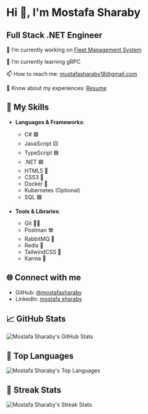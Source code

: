 # Hi 👋, I'm Mostafa Sharaby

## Full Stack .NET Engineer

🔭 I’m currently working on [Fleet Management System](https://github.com/mostafasharaby/-Fleet-Management-System-)

🌱 I’m currently learning gRPC

📫 How to reach me: [mustafasharaby18@gmail.com](mailto:mustafasharaby18@gmail.com)

📄 Know about my experiences: [Resume](https://drive.google.com/file/d/1Gtbua39NE_vYRVaXcHcWPxa1qRr1cIVv/view?usp=sharing)

## 🚀 My Skills

- **Languages & Frameworks**:
  - C# 🟩
  - JavaScript 🟨
  - TypeScript 🟦
  - .NET 🟦
  - HTML5 🔴
  - CSS3 🔴
  - Docker 🐳
  - Kubernetes (Optional)
  - SQL 🟩

- **Tools & Libraries**:
  - Git 🦸‍♂️
  - Postman 🛠️
  - RabbitMQ 🐰
  - Redis 🔴
  - TailwindCSS 🌿
  - Karma 🔋

## 🌐 Connect with me

- GitHub: [@mostafasharaby](https://github.com/mostafasharaby)
- LinkedIn: [mostafa sharaby](https://www.linkedin.com/in/mostafa-sharaby)

## 📈 GitHub Stats

![Mostafa Sharaby's GitHub Stats](https://github-readme-stats.vercel.app/api?username=mostafasharaby&show_icons=true&hide_border=true&theme=default)

## 🌱 Top Languages

![Mostafa Sharaby's Top Languages](https://github-readme-stats.vercel.app/api/top-langs/?username=mostafasharaby&layout=compact)

## 🚀 Streak Stats

![Mostafa Sharaby's Streak Stats](https://github-readme-streak-stats.herokuapp.com/?user=mostafasharaby&theme=default)
